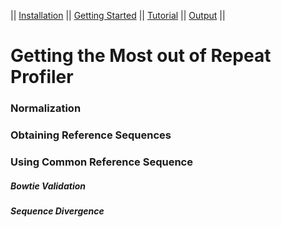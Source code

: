 || [Installation](readme.md) || [Getting Started](gettingstarted.md) || [Tutorial](tutorial.md) || [Output](output.md) ||

# Getting the Most out of Repeat Profiler 

### Normalization

### Obtaining Reference Sequences

### Using Common Reference Sequence

##### Bowtie Validation

##### Sequence Divergence
